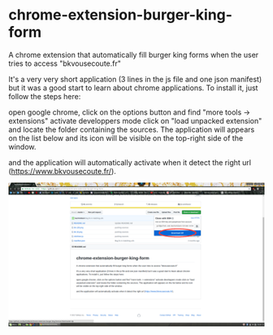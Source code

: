 # chrome-extension-burger-king-form
A chrome extension that automatically fill burger king forms when the user tries to access "bkvousecoute.fr"

It's a very very short application (3 lines in the js file and one json manifest) but it was a good start to learn about chrome applications. To install it, just follow the steps here:

open google chrome, click on the options button and find "more tools -> extensions"
activate developpers mode
click on "load unpacked extension" and locate the folder containing the sources.
The application will appears on the list below and its icon will be visible on the top-right side of the window.

and the application will automatically activate when it detect the right url (https://www.bkvousecoute.fr/).

![alt text](./download.png)

